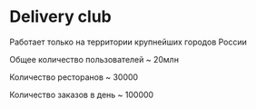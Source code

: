 # Delivery club
Работает только на территории крупнейших городов России

Общее количество пользователей ~ 20млн

Количество ресторанов ~ 30000

Количество заказов в день ~ 100000
